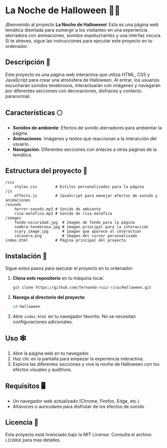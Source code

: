 # La Noche de Halloween 🎃👻

¡Bienvenido al proyecto **La Noche de Halloween**! Esta es una página web temática diseñada para sumergir a los visitantes en una experiencia aterradora con animaciones, sonidos espeluznantes y una interfaz oscura. Si te atreves, sigue las instrucciones para ejecutar este proyecto en tu ordenador.

## Descripción 📜

Este proyecto es una página web interactiva que utiliza HTML, CSS y JavaScript para crear una atmósfera de Halloween. Al entrar, los usuarios escucharán sonidos tenebrosos, interactuarán con imágenes y navegarán por diferentes secciones con decoraciones, disfraces y contacto paranormal.

## Características 🌕
- **Sonidos de ambiente**: Efectos de sonido aterradores para ambientar la página.
- **Animaciones**: Imágenes y textos que reaccionan a la interacción del usuario.
- **Navegación**: Diferentes secciones con enlaces a otras páginas de la temática.

## Estructura del proyecto 📁

```
/css
    styles.css        # Estilos personalizados para la página
/js
    effects.js        # JavaScript para manejar efectos de sonido y animaciones
/sounds
    horror-sounds.mp3 # Sonido de ambiente
    risa-malefica.mp3 # Sonido de risa maléfica
/images
    fondo-oscuridad.jpg  # Imagen de fondo para la página
    sombra-tenebrosa.jpg # Imagen principal para la interacción
    scary_image.jpg      # Imagen que aparece al interactuar
    calavera.png         # Imagen del cursor personalizado
index.html            # Página principal del proyecto
```

## Instalación 🚀

Sigue estos pasos para ejecutar el proyecto en tu ordenador:

1. **Clona este repositorio** en tu máquina local.
   ```bash
   git clone https://github.com/fernando-ruiz-rico/Halloween.git
   ```

2. **Navega al directorio del proyecto**:
   ```bash
   cd Halloween
   ```

3. Abre `index.html` en tu navegador favorito. No se necesitan configuraciones adicionales.

## Uso 🕸️

1. Abre la página web en tu navegador.
2. Haz clic en la pantalla para empezar la experiencia interactiva.
3. Explora las diferentes secciones y vive la noche de Halloween con los efectos visuales y auditivos.

## Requisitos 🖥️

- Un navegador web actualizado (Chrome, Firefox, Edge, etc.)
- Altavoces o auriculares para disfrutar de los efectos de sonido

## Licencia 📄

Este proyecto está licenciado bajo la MIT License. Consulta el archivo `LICENSE` para más detalles.
